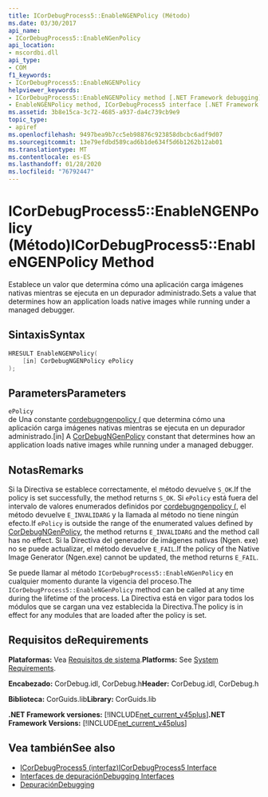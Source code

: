```yaml
---
title: ICorDebugProcess5::EnableNGENPolicy (Método)
ms.date: 03/30/2017
api_name:
- ICorDebugProcess5::EnableNGenPolicy
api_location:
- mscordbi.dll
api_type:
- COM
f1_keywords:
- ICorDebugProcess5::EnableNGENPolicy
helpviewer_keywords:
- ICorDebugProcess5::EnableNGENPolicy method [.NET Framework debugging]
- EnableNGENPolicy method, ICorDebugProcess5 interface [.NET Framework debugging]
ms.assetid: 3b8e15ca-3c72-4685-a937-da4c739cb9e9
topic_type:
- apiref
ms.openlocfilehash: 9497bea9b7cc5eb98876c923858dbcbc6adf9d07
ms.sourcegitcommit: 13e79efdbd589cad6b1de634f5d6b1262b12ab01
ms.translationtype: MT
ms.contentlocale: es-ES
ms.lasthandoff: 01/28/2020
ms.locfileid: "76792447"
---
```

# <a name="icordebugprocess5enablengenpolicy-method"></a><span data-ttu-id="4a503-102">ICorDebugProcess5::EnableNGENPolicy (Método)</span><span class="sxs-lookup"><span data-stu-id="4a503-102">ICorDebugProcess5::EnableNGENPolicy Method</span></span>
<span data-ttu-id="4a503-103">Establece un valor que determina cómo una aplicación carga imágenes nativas mientras se ejecuta en un depurador administrado.</span><span class="sxs-lookup"><span data-stu-id="4a503-103">Sets a value that determines how an application loads native images while running under a managed debugger.</span></span>  
  
## <a name="syntax"></a><span data-ttu-id="4a503-104">Sintaxis</span><span class="sxs-lookup"><span data-stu-id="4a503-104">Syntax</span></span>  
  
```cpp  
HRESULT EnableNGENPolicy(  
    [in] CorDebugNGENPolicy ePolicy  
);  
```  
  
## <a name="parameters"></a><span data-ttu-id="4a503-105">Parameters</span><span class="sxs-lookup"><span data-stu-id="4a503-105">Parameters</span></span>  
 `ePolicy`  
 <span data-ttu-id="4a503-106">de Una constante [cordebugngenpolicy (](cordebugngenpolicy-enumeration.md) que determina cómo una aplicación carga imágenes nativas mientras se ejecuta en un depurador administrado.</span><span class="sxs-lookup"><span data-stu-id="4a503-106">[in] A [CorDebugNGenPolicy](cordebugngenpolicy-enumeration.md) constant that determines how an application loads native images while running under a managed debugger.</span></span>  
  
## <a name="remarks"></a><span data-ttu-id="4a503-107">Notas</span><span class="sxs-lookup"><span data-stu-id="4a503-107">Remarks</span></span>  
 <span data-ttu-id="4a503-108">Si la Directiva se establece correctamente, el método devuelve `S_OK`.</span><span class="sxs-lookup"><span data-stu-id="4a503-108">If the policy is set successfully, the method returns `S_OK`.</span></span> <span data-ttu-id="4a503-109">Si `ePolicy` está fuera del intervalo de valores enumerados definidos por [cordebugngenpolicy (](cordebugngenpolicy-enumeration.md), el método devuelve `E_INVALIDARG` y la llamada al método no tiene ningún efecto.</span><span class="sxs-lookup"><span data-stu-id="4a503-109">If `ePolicy` is outside the range of the enumerated values defined by [CorDebugNGenPolicy](cordebugngenpolicy-enumeration.md), the method returns `E_INVALIDARG` and the method call has no effect.</span></span> <span data-ttu-id="4a503-110">Si la Directiva del generador de imágenes nativas (Ngen. exe) no se puede actualizar, el método devuelve `E_FAIL`.</span><span class="sxs-lookup"><span data-stu-id="4a503-110">If the policy of the Native Image Generator (Ngen.exe) cannot be updated, the method returns `E_FAIL`.</span></span>  
  
 <span data-ttu-id="4a503-111">Se puede llamar al método `ICorDebugProcess5::EnableNGenPolicy` en cualquier momento durante la vigencia del proceso.</span><span class="sxs-lookup"><span data-stu-id="4a503-111">The `ICorDebugProcess5::EnableNGenPolicy` method can be called at any time during the lifetime of the process.</span></span> <span data-ttu-id="4a503-112">La Directiva está en vigor para todos los módulos que se cargan una vez establecida la Directiva.</span><span class="sxs-lookup"><span data-stu-id="4a503-112">The policy is in effect for any modules that are loaded after the policy is set.</span></span>  
  
## <a name="requirements"></a><span data-ttu-id="4a503-113">Requisitos de</span><span class="sxs-lookup"><span data-stu-id="4a503-113">Requirements</span></span>  
 <span data-ttu-id="4a503-114">**Plataformas:** Vea [Requisitos de sistema](../../../../docs/framework/get-started/system-requirements.md).</span><span class="sxs-lookup"><span data-stu-id="4a503-114">**Platforms:** See [System Requirements](../../../../docs/framework/get-started/system-requirements.md).</span></span>  
  
 <span data-ttu-id="4a503-115">**Encabezado:** CorDebug.idl, CorDebug.h</span><span class="sxs-lookup"><span data-stu-id="4a503-115">**Header:** CorDebug.idl, CorDebug.h</span></span>  
  
 <span data-ttu-id="4a503-116">**Biblioteca:** CorGuids.lib</span><span class="sxs-lookup"><span data-stu-id="4a503-116">**Library:** CorGuids.lib</span></span>  
  
 <span data-ttu-id="4a503-117">**.NET Framework versiones:** [!INCLUDE[net_current_v45plus](../../../../includes/net-current-v45plus-md.md)]</span><span class="sxs-lookup"><span data-stu-id="4a503-117">**.NET Framework Versions:** [!INCLUDE[net_current_v45plus](../../../../includes/net-current-v45plus-md.md)]</span></span>  
  
## <a name="see-also"></a><span data-ttu-id="4a503-118">Vea también</span><span class="sxs-lookup"><span data-stu-id="4a503-118">See also</span></span>

- [<span data-ttu-id="4a503-119">ICorDebugProcess5 (interfaz)</span><span class="sxs-lookup"><span data-stu-id="4a503-119">ICorDebugProcess5 Interface</span></span>](icordebugprocess5-interface.md)
- [<span data-ttu-id="4a503-120">Interfaces de depuración</span><span class="sxs-lookup"><span data-stu-id="4a503-120">Debugging Interfaces</span></span>](debugging-interfaces.md)
- [<span data-ttu-id="4a503-121">Depuración</span><span class="sxs-lookup"><span data-stu-id="4a503-121">Debugging</span></span>](index.md)
